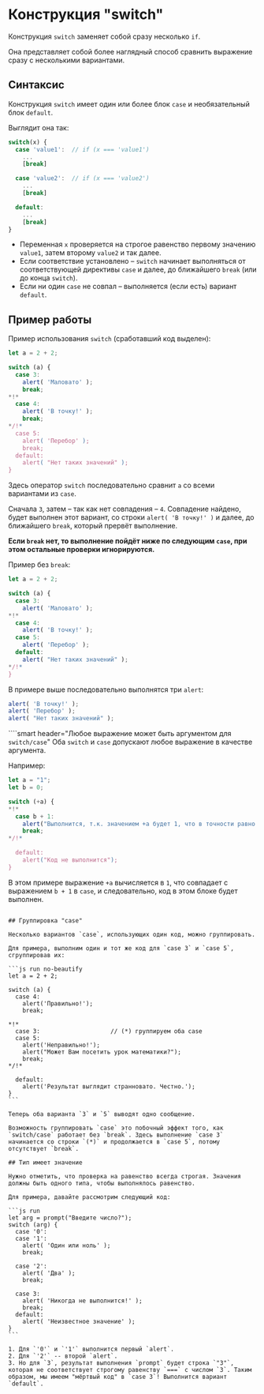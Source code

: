 # Конструкция "switch"

Конструкция `switch` заменяет собой сразу несколько `if`.

Она представляет собой более наглядный способ сравнить выражение сразу с несколькими вариантами.

## Синтаксис

Конструкция `switch` имеет один или более блок `case` и необязательный блок `default`.

Выглядит она так:

```js no-beautify
switch(x) {
  case 'value1':  // if (x === 'value1')
    ...
    [break]

  case 'value2':  // if (x === 'value2')
    ...
    [break]

  default:
    ...
    [break]
}
```

- Переменная `x` проверяется на строгое равенство первому значению `value1`, затем второму `value2` и так далее.
- Если соответствие установлено – `switch` начинает выполняться от соответствующей директивы `case` и далее, до ближайшего `break` (или до конца `switch`).
- Если ни один `case` не совпал – выполняется (если есть) вариант `default`.

## Пример работы

Пример использования `switch` (сработавший код выделен):

```js run
let a = 2 + 2;

switch (a) {
  case 3:
    alert( 'Маловато' );
    break;
*!*
  case 4:
    alert( 'В точку!' );
    break;
*/!*
  case 5:
    alert( 'Перебор' );
    break;
  default:
    alert( "Нет таких значений" );
}
```

Здесь оператор `switch` последовательно сравнит `a` со всеми вариантами из `case`.

Сначала `3`, затем – так как нет совпадения – `4`. Совпадение найдено, будет выполнен этот вариант, со строки `alert( 'В точку!' )` и далее, до ближайшего `break`, который прервёт выполнение.

**Если `break` нет, то выполнение пойдёт ниже по следующим `case`, при этом остальные проверки игнорируются.**

Пример без `break`:

```js run
let a = 2 + 2;

switch (a) {
  case 3:
    alert( 'Маловато' );
*!*
  case 4:
    alert( 'В точку!' );
  case 5:
    alert( 'Перебор' );
  default:
    alert( "Нет таких значений" );
*/!*
}
```

В примере выше последовательно выполнятся три `alert`:

```js
alert( 'В точку!' );
alert( 'Перебор' );
alert( "Нет таких значений" );
```

````smart header="Любое выражение может быть аргументом для `switch/case`"
Оба `switch` и `case` допускают любое выражение в качестве аргумента.

Например:

```js run
let a = "1";
let b = 0;

switch (+a) {
*!*
  case b + 1:
    alert("Выполнится, т.к. значением +a будет 1, что в точности равно b+1");
    break;
*/!*

  default:
    alert("Код не выполнится");
}
```
В этом примере выражение `+a` вычисляется в `1`, что совпадает с выражением `b + 1` в `case`, и следовательно, код в этом блоке будет выполнен.
````

## Группировка "case"

Несколько вариантов `case`, использующих один код, можно группировать.

Для примера, выполним один и тот же код для `case 3` и `case 5`, сгруппировав их:

```js run no-beautify
let a = 2 + 2;

switch (a) {
  case 4:
    alert('Правильно!');
    break;

*!*
  case 3:                    // (*) группируем оба case
  case 5:
    alert('Неправильно!');
    alert("Может Вам посетить урок математики?");
    break;
*/!*

  default:
    alert('Результат выглядит странновато. Честно.');
}
```

Теперь оба варианта `3` и `5` выводят одно сообщение.

Возможность группировать `case` это побочный эффект того, как `switch/case` работает без `break`. Здесь выполнение `case 3` начинается со строки `(*)` и продолжается в `case 5`, потому отсутствует `break`.

## Тип имеет значение

Нужно отметить, что проверка на равенство всегда строгая. Значения должны быть одного типа, чтобы выполнялось равенство.

Для примера, давайте рассмотрим следующий код:

```js run
let arg = prompt("Введите число?");
switch (arg) {
  case '0':
  case '1':
    alert( 'Один или ноль' );
    break;

  case '2':
    alert( 'Два' );
    break;

  case 3:
    alert( 'Никогда не выполнится!' );
    break;
  default:
    alert( 'Неизвестное значение' );
}
```

1. Для `'0'` и `'1'` выполнится первый `alert`.
2. Для `'2'` -- второй `alert`.
3. Но для `3`, результат выполнения `prompt` будет строка `"3"`, которая не соответствует строгому равенству `===` с числом `3`. Таким образом, мы имеем "мёртвый код" в `case 3`! Выполнится вариант `default`.
